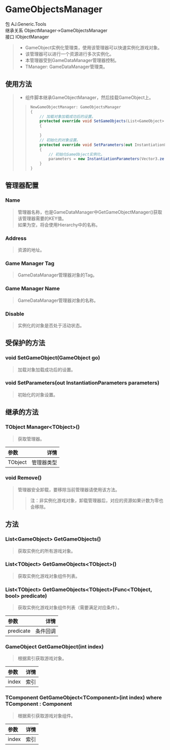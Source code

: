 ﻿# GameObjectsManager
包 AJ.Generic.Tools</br>
继承关系 ObjectManager&rarr;GameObjectsManager</br>
接口 IObjectManager</br>
> - GameObject实例化管理类，使用该管理器可以快速实例化游戏对象。</br>
> - 该管理器可以进行一个资源进行多次实例化。</br>
> - 本管理器受到GameDataManager管理器控制。</br>
> - TManager: GameDataManager管理类。</br>

## 使用方法
> - 组件脚本继承GameObjectManager，然后挂载GameObject上。</br>
> > ``` C#
> > NewGameObjectManager: GameObjectsManager
> > {
> >     // 加载对象加载成功后的设置。
> >     protected override void SetGameObjects(List<GameObject> gos)
> >     { 
> >         
> >     }
> >     // 初始化的对象设置。
> >     protected override void SetParameters(out InstantiationParameters parameters)
> >     {
> >         // 初始化GameObject实例化。
> >         parameters = new InstantiationParameters(Vector3.zero, transform.rotation, transform);
> >     }
> > }
> > ```

## 管理器配置
### Name
> 管理器名称，也是GameDataManager中GetGameObjectManager()获取该管理器需要的KEY值。</br>
> 如果为空，将会使用Hierarchy中的名称。</br>

### Address
> 资源的地址。</br>

### Game Manager Tag
> GameDataManager管理器对象的Tag。</br>

### Game Manager Name
> GameDataManager管理器对象的名称。</br>

### Disable
> 实例化的对象是否处于活动状态。</br>

## 受保护的方法
### void SetGameObject(GameObject go)
> 加载对象加载成功后的设置。</br>

### void SetParameters(out InstantiationParameters parameters)
> 初始化的对象设置。</br>

## 继承的方法
### TObject Manager\<TObject>()
> 获取管理器。</br>

|参数|详情|
|:---|----:|
|TObject|管理器类型|

### void Remove()
> 管理器安全卸载，要移除当前管理器请使用该方法。</br>
> > 注：非实例化游戏对象，卸载管理器后，对应的资源如果计数为零也会移除。</br>

## 方法
### List\<GameObject> GetGameObjects()
> 获取实例化的所有游戏对象。</br>

### List\<TObject> GetGameObjects\<TObject>()
> 获取实例化游戏对象组件列表。</br>

### List\<TObject> GetGameObjects\<TObject>(Func<TObject, bool> predicate)
> 获取实例化游戏对象组件列表（需要满足对应条件）。</br>

|参数|详情|
|:---|----:|
|predicate|条件回调|

### GameObject GetGameObject(int index)
> 根据索引获取游戏对象。</br>

|参数|详情|
|:---|----:|
|index|索引|

### TComponent GetGameObject\<TComponent>(int index) where TComponent : Component
> 根据索引获取游戏对象组件。</br>

|参数|详情|
|:---|----:|
|index|索引|
